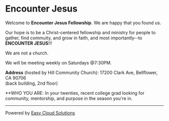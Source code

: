 # Encounter Jesus

Welcome to **Encounter Jesus Fellowship**. We are happy that you found us. 

Our hope is to be a Christ-centered fellowship and ministry for people to gather, find commuity, and grow in faith, and most importantly--to **ENCOUNTER JESUS**!!!

We are not a church.

We will be meeting weekly on Saturdays @7:30PM.

**Address** (hosted by Hill Community Church): 17200 Clark Ave, Bellflower, CA 90706  
(back building, 2nd floor)

**WHO YOU ARE: In your twenties, recent college grad looking for community, mentorship, and purpose in the season you're in.

***

Powered by [Easy Cloud Solutions](https://easycloudsolutions.com)
